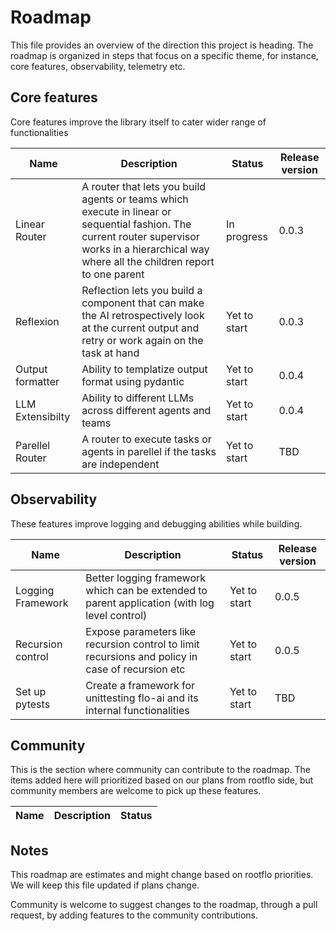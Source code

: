 # Roadmap

This file provides an overview of the direction this project is heading. The roadmap is organized in steps that focus on a specific theme, for instance, core features, observability, telemetry etc.

## Core features

Core features improve the library itself to cater wider range of functionalities

| Name | Description | Status | Release version |
|------|-------------|--------|-----------------|
|Linear Router|A router that lets you build agents or teams which execute in linear or sequential fashion. The current router supervisor works in a hierarchical way where all the children report to one parent| In progress | 0.0.3|
|Reflexion| Reflection lets you build a component that can make the AI retrospectively look at the current output and retry or work again on the task at hand| Yet to start| 0.0.3|
|Output formatter| Ability to templatize output format using pydantic| Yet to start| 0.0.4|
|LLM Extensibilty| Ability to different LLMs across different agents and teams| Yet to start| 0.0.4|
|Parellel Router| A router to execute tasks or agents in parellel if the tasks are independent | Yet to start | TBD

## Observability

These features improve logging and debugging abilities while building.

| Name | Description | Status | Release version |
|------|-------------|--------|-----------------|
|Logging Framework|Better logging framework which can be extended to parent application (with log level control)| Yet to start|0.0.5
|Recursion control| Expose parameters like recursion control to limit recursions and policy in case of recursion etc | Yet to start | 0.0.5
|Set up pytests| Create a framework for unittesting flo-ai and its internal functionalities| Yet to start | TBD

## Community

This is the section where community can contribute to the roadmap. The items added here will prioritized based on our plans from rootflo side, but community members are welcome to pick up these features.

| Name | Description | Status |
|------|-------------|--------|


## Notes
This roadmap are estimates and might change based on rootflo priorities. We will keep this file updated if plans change. 

Community is welcome to suggest changes to the roadmap, through a pull request, by adding features to the community contributions. 

